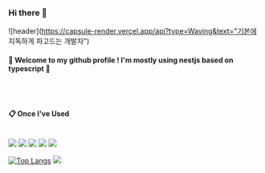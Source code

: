 ### Hi there 👋
![header](https://capsule-render.vercel.app/api?type=Waving&text="기본에 지독하게 파고드는 개발자")

####  :wave: Welcome to my github profile ! I'm mostly using nestjs based on typescript 🫶


  
 <br/>
 <br/>
  
####  :clipboard: Once I've Used 
  
 <br/>
<img src="https://img.shields.io/badge/NESTJS-F80000?style=for-the-badge&logo=nestjs&logoColor=black">
<img src="https://img.shields.io/badge/TypeScript-007396?style=for-the-badge&logo=typescript&logoColor=black">
<img src="https://img.shields.io/badge/MySQL-4479A1?style=for-the-badge&logo=MYSQL&logoColor=black">
<img src="https://img.shields.io/badge/Prisma-2C2255?style=for-the-badge&logo=prisma&logoColor=black">
<img src="https://img.shields.io/badge/Redis-F70000?style=for-the-badge&logo=redis&logoColor=black">

  <br/>
  
[![Top Langs](https://github-readme-stats.vercel.app/api/top-langs/?username=chanoking&layout=compact)](https://github.com/chanoking/github-readme-stats)
	<img src="https://github-readme-stats.vercel.app/api?username=chanoking&show_icons=true">  



<!--
**chanoking/chanoking** is a ✨ _special_ ✨ repository because its `README.md` (this file) appears on your GitHub profile.

Here are some ideas to get you started:

- 🔭 I’m currently working on ...
- 🌱 I’m currently learning ...
- 👯 I’m looking to collaborate on ...
- 🤔 I’m looking for help with ...
- 💬 Ask me about ...
- 📫 How to reach me: ...
- 😄 Pronouns: ...
- ⚡ Fun fact: ...
-->
